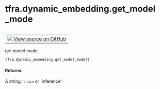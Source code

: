 <div itemscope itemtype="http://developers.google.com/ReferenceObject">
<meta itemprop="name" content="tfra.dynamic_embedding.get_model_mode" />
<meta itemprop="path" content="Stable" />
</div>

# tfra.dynamic_embedding.get_model_mode

<!-- Insert buttons and diff -->

<table class="tfo-notebook-buttons tfo-api" align="left">

<td>
  <a target="_blank" href="https://github.com/tensorflow/recommenders-addons/tree/master/tensorflow_recommenders_addons/dynamic_embedding/python/ops/dynamic_embedding_ops.py">
    <img src="https://www.tensorflow.org/images/GitHub-Mark-32px.png" />
    View source on GitHub
  </a>
</td></table>



get model mode.

``` python
tfra.dynamic_embedding.get_model_mode()
```



<!-- Placeholder for "Used in" -->


#### Returns:

A string: `train` or 'inference'
